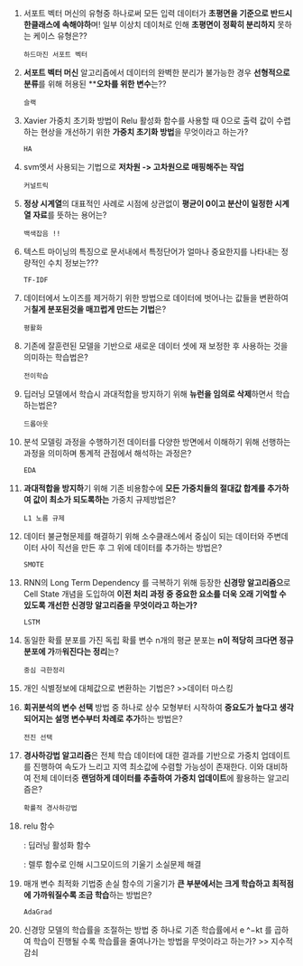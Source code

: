 

1. 서포트 벡터 머신의 유형중 하나로써 모든 입력 데이터가 **초평면을 기준으로 반드시 한클래스에 속해야하**며! 일부 이상치 데이처로 인해 **초평면이 정확히 분리하지** 못하는 케이스 유형은??

   ```
   하드마진 서포트 벡터
   ```

   



2. **서포트 벡터 머신** 알고리즘에서 데이터의 완벽한 분리가 불가능한 경우 **선형적으로 분류**를 위해 허용된 ********오차를 위한 변수******는??

   ```
   슬랙
   ```

   

3. Xavier 가중치 초기화 방법이 Relu 활성화 함수를 사용할 때 0으로 출력 값이 수렵하는 현상을 개선하기 위한 **가중치 초기화 방법**을 무엇이라고 하는가?

   ```
   HA
   ```

   

4. svm엣서 사용되는 기법으로 **저차원 -> 고차원으로 매핑해주는 작업**

   ```
   커널트릭
   ```



5. **정상 시계열**의 대표적인 사례로 시점에 상관없이 **평균이 0이고 분산이 일정한 시계열 자료**를 뜻하는 용어는?

   ```
   백색잡음 !!
   ```





6. 텍스트 마이닝의 특징으로 문서내에서 특정단어가 얼마나 중요한지를 나타내는 정량적인 수치 정보는???

   ```
   TF-IDF
   ```



7. 데이터에서 노이즈를 제거하기 위한 방법으로 데이터에 벗어나는 값들을 변환하여 거**칠게 분포된것을 매끄럽게 만드는 기법**은?

   ```
   평활화
   ```

   



8. 기존에 잘훈련된 모델을 기반으로 새로운 데이터 셋에 재 보정한 후 사용하는 것을 의미하는 학습법은?

   ```
   전이학습
   ```







9. 딥러닝 모델에서 학습시 과대적합을 방지하기 위해 **뉴런을 임의로 삭제**하면서 학습하는법은?

   ```
   드롭아웃
   ```





10. 분석 모델링 과정을 수행하기전 데이터를 다양한 방면에서 이해하기 위해 선행하는 과정을 의미하며 통계적 관점에서 해석하는 과정은?

    ```
    EDA
    ```



11. **과대적합을 방지하**기 위해 기존 비용함수에 **모든 가중치들의 절대값 합계를 추가하여 값이 최소가 되도록하는** 가중치 규제방법은?

    ```
    L1 노름 규제
    ```

    





12. 데이터 불균형문제를 해결하기 위해 소수클래스에서 중심이 되는 데이터와 주변데이터 사이 직선을 만든 후 그 위에 데이터를 추가하는 방법은?

    ```
    SMOTE
    ```

    





13. RNN의 Long Term Dependency 를 극복하기 위해 등장한 **신경망 알고리즘으**로 Cell State 개념을 도입하여 **이전 처리 과정 중 중요한 요소를 더욱 오래 기억할 수 있도록 개선한 신경망 알고리즘을 무엇이라고 하는가?**

    ```
    LSTM
    ```

    





14. 동일한 확률 분포를 가진 독립 확률 변수 n개의 평균 분포는 **n이 적당히 크다면 정규 분포에 가**까**워진다는 정리**는?

    ```
    중심 극한정리
    ```

    



15.  개인 식별정보에 대체값으로 변환하는 기법은? >>데이터 마스킹 





16. **회귀분석의 변수 선택** 방법 중 하나로 상수 모형부터 시작하여 **중요도가 높다고 생각되어지는 설명 변수부터 차례로 추가**하는 방법은?

    ```
    전진 선택
    ```







17. **경사하강법 알고리즘**은 전체 학습 데이터에 대한 결과를 기반으로 가중치 업데이트를 진행하여 속도가 느리고 지역 최소값에 수렴할 가능성이 존재한다. 이와 대비하여 전체 데이터중 **랜덤하게 데이터를 추출하여 가중치 업데이트**에 활용하는 알고리즘은?

    ```
    확률적 경사하강법
    ```



18. relu 함수

    : 딥러닝 활성화 함수 

    : 렐루 함수로 인해 시그모이드의 기울기 소실문제 해결



19. 매개 변수 최적화 기법중 손실 함수의 기울기가 **큰 부분에서는 크게 학습하고 최적점에 가까워질수록 조금 학습**하는 방법은?

    ```
    AdaGrad 
    ```







20. 신경망 모델의 학습률을 조절하는 방법 중 하나로 기존 학습률에서 e ^−kt 를 곱하여 학습이 진행될 수록 학습률을 줄여나가는 방법을 무엇이라고 하는가? >> 지수적 감쇠